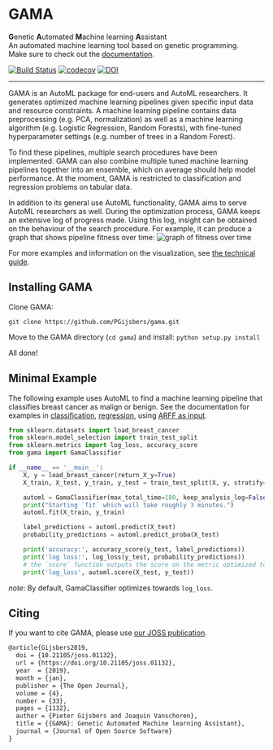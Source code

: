 # GAMA
**G**enetic **A**utomated **M**achine learning **A**ssistant  
An automated machine learning tool based on genetic programming.  
Make sure to check out the [documentation](https://pgijsbers.github.io/gama/).

[![Build Status](https://travis-ci.org/PGijsbers/gama.svg?branch=master)](https://travis-ci.org/PGijsbers/gama)
[![codecov](https://codecov.io/gh/PGijsbers/gama/branch/master/graph/badge.svg)](https://codecov.io/gh/PGijsbers/gama)
[![DOI](http://joss.theoj.org/papers/10.21105/joss.01132/status.svg)](https://doi.org/10.21105/joss.01132)

-----------------------------------------------------------------------------------------------------------------------

GAMA is an AutoML package for end-users and AutoML researchers.
It generates optimized machine learning pipelines given specific input data and resource constraints.
A machine learning pipeline contains data preprocessing (e.g. PCA, normalization) as well as a machine learning algorithm (e.g. Logistic Regression, Random Forests), with fine-tuned hyperparameter settings (e.g. number of trees in a Random Forest).

To find these pipelines, multiple search procedures have been implemented.
GAMA can also combine multiple tuned machine learning pipelines together into an ensemble, which on average should help model performance.
At the moment, GAMA is restricted to classification and regression problems on tabular data.

In addition to its general use AutoML functionality, GAMA aims to serve AutoML researchers as well.
During the optimization process, GAMA keeps an extensive log of progress made.
Using this log, insight can be obtained on the behaviour of the search procedure.
For example, it can produce a graph that shows pipeline fitness over time:
![graph of fitness over time](https://raw.githubusercontent.com/PGijsbers/gama/modularize/docs/source/technical_guide/images/viz.gif)

For more examples and information on the visualization, see [the technical guide](https://pgijsbers.github.io/gama/technical_guide/index.html#visualization).

## Installing GAMA
Clone GAMA:

`git clone https://github.com/PGijsbers/gama.git`

Move to the GAMA directory (`cd gama`) and install:
`python setup.py install`

All done!

## Minimal Example
The following example uses AutoML to find a machine learning pipeline that classifies breast cancer as malign or benign.
See the documentation for examples in 
[classification](https://pgijsbers.github.io/gama/user_guide/index.html#classification),
[regression](https://pgijsbers.github.io/gama/user_guide/index.html#regression),
using [ARFF as input](https://pgijsbers.github.io/gama/user_guide/index.html#using-arff-files).
```python
from sklearn.datasets import load_breast_cancer
from sklearn.model_selection import train_test_split
from sklearn.metrics import log_loss, accuracy_score
from gama import GamaClassifier

if __name__ == '__main__':
    X, y = load_breast_cancer(return_X_y=True)
    X_train, X_test, y_train, y_test = train_test_split(X, y, stratify=y, random_state=0)

    automl = GamaClassifier(max_total_time=180, keep_analysis_log=False)
    print("Starting `fit` which will take roughly 3 minutes.")
    automl.fit(X_train, y_train)

    label_predictions = automl.predict(X_test)
    probability_predictions = automl.predict_proba(X_test)

    print('accuracy:', accuracy_score(y_test, label_predictions))
    print('log loss:', log_loss(y_test, probability_predictions))
    # the `score` function outputs the score on the metric optimized towards (by default, `log_loss`)
    print('log_loss', automl.score(X_test, y_test))
```
*note*: By default, GamaClassifier optimizes towards `log_loss`.

## Citing
If you want to cite GAMA, please use [our JOSS publication](http://joss.theoj.org/papers/10.21105/joss.01132).
```latex
@article{Gijsbers2019,
  doi = {10.21105/joss.01132},
  url = {https://doi.org/10.21105/joss.01132},
  year  = {2019},
  month = {jan},
  publisher = {The Open Journal},
  volume = {4},
  number = {33},
  pages = {1132},
  author = {Pieter Gijsbers and Joaquin Vanschoren},
  title = {{GAMA}: Genetic Automated Machine learning Assistant},
  journal = {Journal of Open Source Software}
}
```
